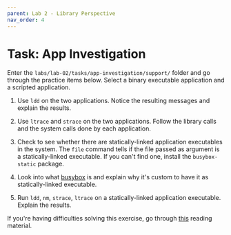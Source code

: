 ```yaml
---
parent: Lab 2 - Library Perspective
nav_order: 4
---
```


# Task: App Investigation

Enter the `labs/lab-02/tasks/app-investigation/support/` folder and go through the practice items below.
Select a binary executable application and a scripted application.

1. Use `ldd` on the two applications.
   Notice the resulting messages and explain the results.

1. Use `ltrace` and `strace` on the two applications.
   Follow the library calls and the system calls done by each application.

1. Check to see whether there are statically-linked application executables in the system.
   The `file` command tells if the file passed as argument is a statically-linked executable.
   If you can't find one, install the `busybox-static` package.

1. Look into what [busybox](https://busybox.net/) is and explain why it's custom to have it as statically-linked executable.

1. Run `ldd`, `nm`, `strace`, `ltrace` on a statically-linked application executable.
   Explain the results.

If you're having difficulties solving this exercise, go through [this](../../reading/app-investigate.md) reading material.
